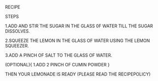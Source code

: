 RECIPE

STEPS

1.ADD AND STIR THE SUGAR IN THE GLASS 0F WATER TILL THE SUGAR DISSOLVES.

2.SQUEEZE THE LEMON IN THE GLASS OF WATER USING THE LEMON SQUEEZER.

3.ADD A PINCH OF SALT TO THE GLASS OF WATER. 

(OPTIONAL){
 1.ADD 2 PINCH OF CUMIN POWDER 
}

THEN YOUR LEMONADE IS READY (PLEASE READ THE RECIPEPOLICY) 